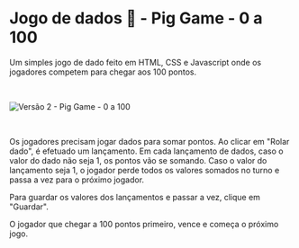 # Jogo de dados 🎲 - Pig Game - 0 a 100

Um simples jogo de dado feito em HTML, CSS e Javascript onde os jogadores competem para chegar aos 100 pontos.

<br>

![Versão 2 - Pig Game - 0 a 100](https://user-images.githubusercontent.com/9722670/219536678-970db68b-bcee-4751-a720-c3dee2986be9.gif)

<br>

Os jogadores precisam jogar dados para somar pontos. Ao clicar em "Rolar dado", é efetuado um lançamento. Em cada lançamento de dados, caso o valor do dado não seja 1, os pontos vão se somando. Caso o valor do lançamento seja 1, o jogador perde todos os valores somados no turno e passa a vez para o próximo jogador. 

Para guardar os valores dos lançamentos e passar a vez, clique em "Guardar". 

O jogador que chegar a 100 pontos primeiro, vence e começa o próximo jogo.
